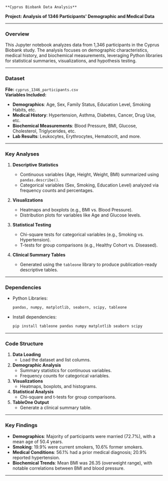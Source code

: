                                                                                           **Cyprus Biobank Data Analysis**  
**Project: Analysis of 1346 Participants' Demographic and Medical Data**  

---

### **Overview**  
This Jupyter notebook analyzes data from 1,346 participants in the Cyprus Biobank study. The analysis focuses on demographic characteristics, medical history, and biochemical measurements, leveraging Python libraries for statistical summaries, visualizations, and hypothesis testing.

---

### **Dataset**  
**File:** `cyprus_1346_participants.csv`  
**Variables Included:**  
- **Demographics**: Age, Sex, Family Status, Education Level, Smoking Habits, etc.  
- **Medical History**: Hypertension, Asthma, Diabetes, Cancer, Drug Use, etc.  
- **Biochemical Measurements**: Blood Pressure, BMI, Glucose, Cholesterol, Triglycerides, etc.  
- **Lab Results**: Leukocytes, Erythrocytes, Hematocrit, and more.  

---

### **Key Analyses**  
1. **Descriptive Statistics**  
   - Continuous variables (Age, Height, Weight, BMI) summarized using `pandas.describe()`.  
   - Categorical variables (Sex, Smoking, Education Level) analyzed via frequency counts and percentages.  

2. **Visualizations**  
   - Heatmaps and boxplots (e.g., BMI vs. Blood Pressure).  
   - Distribution plots for variables like Age and Glucose levels.  

3. **Statistical Testing**  
   - Chi-square tests for categorical variables (e.g., Smoking vs. Hypertension).  
   - T-tests for group comparisons (e.g., Healthy Cohort vs. Diseased).  

4. **Clinical Summary Tables**  
   - Generated using the `tableone` library to produce publication-ready descriptive tables.  

---

### **Dependencies**  
- Python Libraries:  
  ```bash
  pandas, numpy, matplotlib, seaborn, scipy, tableone
  ```  
- Install dependencies:  
  ```bash
  pip install tableone pandas numpy matplotlib seaborn scipy
  ```

---

### **Code Structure**  
1. **Data Loading**  
   - Load the dataset and list columns.  
2. **Demographic Analysis**  
   - Summary statistics for continuous variables.  
   - Frequency counts for categorical variables.  
3. **Visualizations**  
   - Heatmaps, boxplots, and histograms.  
4. **Statistical Analysis**  
   - Chi-square and t-tests for group comparisons.  
5. **TableOne Output**  
   - Generate a clinical summary table.  

---

### **Key Findings**  
- **Demographics**: Majority of participants were married (72.7%), with a mean age of 50.4 years.  
- **Smoking**: 19.9% were current smokers, 10.6% former smokers.  
- **Medical Conditions**: 56.1% had a prior medical diagnosis; 20.9% reported hypertension.  
- **Biochemical Trends**: Mean BMI was 26.35 (overweight range), with notable correlations between BMI and blood pressure.  

---
